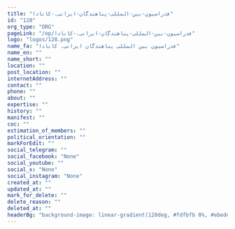 ```yaml
---
title: "فدراسیون-بین-المللی-پناهندگان-ایرانی،-کانادا"
id: "128"
org_type: "ORG"
pageLink: "/op/فدراسیون-بین-المللی-پناهندگان-ایرانی،-کانادا"
logo: "logos/128.png"
name_fa: "فدراسیون بین المللی پناهندگان ایرانی، کانادا"
name_en: ""
name_short: ""
location: ""
post_location: ""
internetAddress: ""
contact: ""
phone: ""
about: ""
expertise: ""
history: ""
manifest: ""
coc: ""
estimation_of_members: ""
political_orientation: ""
markForEdit: ""
social_telegram: ""
social_facebook: "None"
social_youtube: ""
social_x: "None"
social_instagram: "None"
created_at: ""
updated_at: ""
mark_for_delete: ""
delete_reason: ""
deleted_at: ""
headerBg: "background-image: linear-gradient(120deg, #fdfbfb 0%, #ebedee 100%);"
---
```

